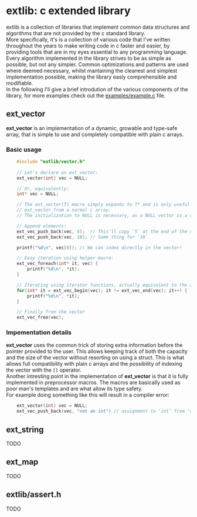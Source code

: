 # extlib: c extended library

extlib is a collection of libraries that implement common data structures and algorithms that are
not provided by the c standard library.  
More specifically, it's is a collection of various code that I've written throughout the years to 
make writing code in c faster and easier, by providing tools that are in my eyes essential to any
programming language.  
Every algorithm implemented in the library strives to be as simple as possible, but not any simpler.
Common optimizations and patterns are used where deemed necessary, whilst mantaining the cleanest
and simplest implementation possible, making the library easly comprehensible and modifiable.  
In the following I'll give a brief introdution of the various components of the library, for more
examples check out the [examples/example.c](https://github.com/bamless/extlib/blob/master/examples/example.c)
file.

## ext_vector

**ext_vector** is an implementation of a dynamic, growable and type-safe array, that is simple to
use and completely compatible with plain c arrays.

### Basic usage

```c
    #include "extlib/vector.h"
    
    // Let's declare an ext_vector:
    ext_vector(int) vec = NULL;

    // Or, equivalently:
    int* vec = NULL;

    // The ext_vector(T) macro simply expands to T* and is only useful to visually distinguish an
    // ext_vector from a normal c array.
    // The initialization to NULL is necessary, as a NULL vector is a valid vector, the empty one.

    // Append elements:
    ext_vec_push_back(vec, 5);  // This'll copy `5` at the end of the vector, resizing it if necessary
    ext_vec_push_back(vec, 10); // Same thing for `10`

    printf("%d\n", vec[0]); // We can index directly in the vector!

    // Easy iteration using helper macro:
    ext_vec_foreach(int* it, vec) {
        printf("%d\n", *it);
    }

    // Iterating using iterator functions, actually equivalent to the above:
    for(int* it = ext_vec_begin(vec); it != ext_vec_end(vec); it++) {
        printf("%d\n", *it);
    }

    // Finally free the vector
    ext_vec_free(vec);
```

### Impementation details

**ext_vector** uses the common trick of storing extra information before the pointer provided to the
user. This allows keeping track of both the capacity and the size of the vector without resorting
on using a struct. This is what allows full compatibility with plain c arrays and the possibility of
indexing the vector with the `[]` operator.  
Another intresting point in the implementation of **ext_vector** is that it is fully implemented in
preprocessor macros. The macros are basically used as poor man's templates and are what allow its 
type safety.  
For example doing something like this will result in a compiler error:
```c
    ext_vector(int) vec = NULL;
    ext_vec_push_back(vec, "not an int") // assignment to ‘int’ from ‘char *’ makes integer from pointer without a cast
```

## ext_string
TODO

## ext_map
TODO

## extlib/assert.h
TODO